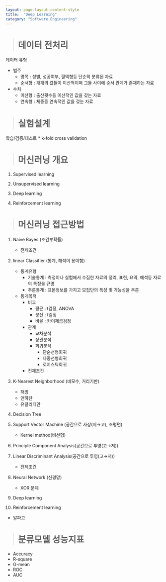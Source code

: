 ```yaml
---
layout: page-layout-content-style
title:  "Deep Learning"
category: "Software Engineering"
---
```


> # 데이터 전처리

데이터 유형
* 범주
    * 명목 : 성별, 성공여부, 혈액형등 단순히 분류된 자료
    * 순서형 : 개개의 값들이 이산적이며 그들 사이에 순서 관계가 존재하는 자료
* 수치
    * 이산형 : 출산횟수등 이산적인 값을 갖는 자료
    * 연속형 : 체중등 연속적인 값을 겆눈 자료

> # 실험설계

학습/검증/테스트
    * k-fold cross validation

> # 머신러닝 개요

1. Supervised learning

2. Unsupervised learning

3. Deep learning

4. Reinforcement learning

> # 머신러닝 접근방법

1. Naive Bayes (조건부확률)
    * 전제조건

2. linear Classifier (통계, 해석이 용이함)
    * 통계유형
        * 기술통계 : 측정이나 실험에서 수집한 자료의 정리, 표현, 요약, 해석등 자료의 특징을 규명
        * 추론통계 : 표본정보를 가지고 모집단의 특성 및 가능성을 추론
    * 통게목적
        * 비교
            * 평균 : t검정, ANOVA
            * 분산 : f검정
            * 비율 : 카이제곱검정
        * 관계
            * 교차분석
            * 상관분석
            * 회귀분석
                * 단순선형회귀
                * 다중선형회귀
                * 로지스틱회귀
        * 전제조건

3. K-Nearest Neighborhood (비모수, 거리기반)
    * 해밍
    * 맨하탄
    * 유클리디안

4. Decision Tree

5. Support Vector Machine (공간으로 사상(저→고), 초평면)
    * Kernel method(비선형)

6. Principle Component Analysis(공간으로 투영(고→저))

7. Linear Discriminant Analysis(공간으로 투영(고→저))
    * 전제조건

8. Neural Network (신경망)
    * XOR 문제

9. Deep learning

10. Reinforcement learning
- 알파고

> # 분류모델 성능지표

* Accuracy
* R-square
* G-mean
* ROC
* AUC
